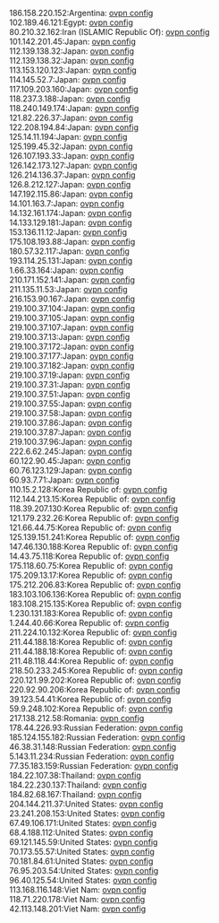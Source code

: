 186.158.220.152:Argentina: [ovpn config](vpn/186_158_220_152.ovpn)  
102.189.46.121:Egypt: [ovpn config](vpn/102_189_46_121.ovpn)  
80.210.32.162:Iran (ISLAMIC Republic Of): [ovpn config](vpn/80_210_32_162.ovpn)  
101.142.201.45:Japan: [ovpn config](vpn/101_142_201_45.ovpn)  
112.139.138.32:Japan: [ovpn config](vpn/112_139_138_32.ovpn)  
112.139.138.32:Japan: [ovpn config](vpn/112_139_138_32.ovpn)  
113.153.120.123:Japan: [ovpn config](vpn/113_153_120_123.ovpn)  
114.145.52.7:Japan: [ovpn config](vpn/114_145_52_7.ovpn)  
117.109.203.160:Japan: [ovpn config](vpn/117_109_203_160.ovpn)  
118.237.3.188:Japan: [ovpn config](vpn/118_237_3_188.ovpn)  
118.240.149.174:Japan: [ovpn config](vpn/118_240_149_174.ovpn)  
121.82.226.37:Japan: [ovpn config](vpn/121_82_226_37.ovpn)  
122.208.194.84:Japan: [ovpn config](vpn/122_208_194_84.ovpn)  
125.14.11.194:Japan: [ovpn config](vpn/125_14_11_194.ovpn)  
125.199.45.32:Japan: [ovpn config](vpn/125_199_45_32.ovpn)  
126.107.193.33:Japan: [ovpn config](vpn/126_107_193_33.ovpn)  
126.142.173.127:Japan: [ovpn config](vpn/126_142_173_127.ovpn)  
126.214.136.37:Japan: [ovpn config](vpn/126_214_136_37.ovpn)  
126.8.212.127:Japan: [ovpn config](vpn/126_8_212_127.ovpn)  
147.192.115.86:Japan: [ovpn config](vpn/147_192_115_86.ovpn)  
14.101.163.7:Japan: [ovpn config](vpn/14_101_163_7.ovpn)  
14.132.161.174:Japan: [ovpn config](vpn/14_132_161_174.ovpn)  
14.133.129.181:Japan: [ovpn config](vpn/14_133_129_181.ovpn)  
153.136.11.12:Japan: [ovpn config](vpn/153_136_11_12.ovpn)  
175.108.193.88:Japan: [ovpn config](vpn/175_108_193_88.ovpn)  
180.57.32.117:Japan: [ovpn config](vpn/180_57_32_117.ovpn)  
193.114.25.131:Japan: [ovpn config](vpn/193_114_25_131.ovpn)  
1.66.33.164:Japan: [ovpn config](vpn/1_66_33_164.ovpn)  
210.171.152.141:Japan: [ovpn config](vpn/210_171_152_141.ovpn)  
211.135.11.53:Japan: [ovpn config](vpn/211_135_11_53.ovpn)  
216.153.90.167:Japan: [ovpn config](vpn/216_153_90_167.ovpn)  
219.100.37.104:Japan: [ovpn config](vpn/219_100_37_104.ovpn)  
219.100.37.105:Japan: [ovpn config](vpn/219_100_37_105.ovpn)  
219.100.37.107:Japan: [ovpn config](vpn/219_100_37_107.ovpn)  
219.100.37.13:Japan: [ovpn config](vpn/219_100_37_13.ovpn)  
219.100.37.172:Japan: [ovpn config](vpn/219_100_37_172.ovpn)  
219.100.37.177:Japan: [ovpn config](vpn/219_100_37_177.ovpn)  
219.100.37.182:Japan: [ovpn config](vpn/219_100_37_182.ovpn)  
219.100.37.19:Japan: [ovpn config](vpn/219_100_37_19.ovpn)  
219.100.37.31:Japan: [ovpn config](vpn/219_100_37_31.ovpn)  
219.100.37.51:Japan: [ovpn config](vpn/219_100_37_51.ovpn)  
219.100.37.55:Japan: [ovpn config](vpn/219_100_37_55.ovpn)  
219.100.37.58:Japan: [ovpn config](vpn/219_100_37_58.ovpn)  
219.100.37.86:Japan: [ovpn config](vpn/219_100_37_86.ovpn)  
219.100.37.87:Japan: [ovpn config](vpn/219_100_37_87.ovpn)  
219.100.37.96:Japan: [ovpn config](vpn/219_100_37_96.ovpn)  
222.6.62.245:Japan: [ovpn config](vpn/222_6_62_245.ovpn)  
60.122.90.45:Japan: [ovpn config](vpn/60_122_90_45.ovpn)  
60.76.123.129:Japan: [ovpn config](vpn/60_76_123_129.ovpn)  
60.93.7.71:Japan: [ovpn config](vpn/60_93_7_71.ovpn)  
110.15.2.128:Korea Republic of: [ovpn config](vpn/110_15_2_128.ovpn)  
112.144.213.15:Korea Republic of: [ovpn config](vpn/112_144_213_15.ovpn)  
118.39.207.130:Korea Republic of: [ovpn config](vpn/118_39_207_130.ovpn)  
121.179.232.26:Korea Republic of: [ovpn config](vpn/121_179_232_26.ovpn)  
121.66.44.75:Korea Republic of: [ovpn config](vpn/121_66_44_75.ovpn)  
125.139.151.241:Korea Republic of: [ovpn config](vpn/125_139_151_241.ovpn)  
147.46.130.188:Korea Republic of: [ovpn config](vpn/147_46_130_188.ovpn)  
14.43.75.118:Korea Republic of: [ovpn config](vpn/14_43_75_118.ovpn)  
175.118.60.75:Korea Republic of: [ovpn config](vpn/175_118_60_75.ovpn)  
175.209.13.17:Korea Republic of: [ovpn config](vpn/175_209_13_17.ovpn)  
175.212.206.83:Korea Republic of: [ovpn config](vpn/175_212_206_83.ovpn)  
183.103.106.136:Korea Republic of: [ovpn config](vpn/183_103_106_136.ovpn)  
183.108.215.135:Korea Republic of: [ovpn config](vpn/183_108_215_135.ovpn)  
1.230.131.183:Korea Republic of: [ovpn config](vpn/1_230_131_183.ovpn)  
1.244.40.66:Korea Republic of: [ovpn config](vpn/1_244_40_66.ovpn)  
211.224.10.132:Korea Republic of: [ovpn config](vpn/211_224_10_132.ovpn)  
211.44.188.18:Korea Republic of: [ovpn config](vpn/211_44_188_18.ovpn)  
211.44.188.18:Korea Republic of: [ovpn config](vpn/211_44_188_18.ovpn)  
211.48.118.44:Korea Republic of: [ovpn config](vpn/211_48_118_44.ovpn)  
218.50.233.245:Korea Republic of: [ovpn config](vpn/218_50_233_245.ovpn)  
220.121.99.202:Korea Republic of: [ovpn config](vpn/220_121_99_202.ovpn)  
220.92.90.206:Korea Republic of: [ovpn config](vpn/220_92_90_206.ovpn)  
39.123.54.41:Korea Republic of: [ovpn config](vpn/39_123_54_41.ovpn)  
59.9.248.102:Korea Republic of: [ovpn config](vpn/59_9_248_102.ovpn)  
217.138.212.58:Romania: [ovpn config](vpn/217_138_212_58.ovpn)  
178.44.226.93:Russian Federation: [ovpn config](vpn/178_44_226_93.ovpn)  
185.124.155.182:Russian Federation: [ovpn config](vpn/185_124_155_182.ovpn)  
46.38.31.148:Russian Federation: [ovpn config](vpn/46_38_31_148.ovpn)  
5.143.11.234:Russian Federation: [ovpn config](vpn/5_143_11_234.ovpn)  
77.35.183.159:Russian Federation: [ovpn config](vpn/77_35_183_159.ovpn)  
184.22.107.38:Thailand: [ovpn config](vpn/184_22_107_38.ovpn)  
184.22.230.137:Thailand: [ovpn config](vpn/184_22_230_137.ovpn)  
184.82.68.167:Thailand: [ovpn config](vpn/184_82_68_167.ovpn)  
204.144.211.37:United States: [ovpn config](vpn/204_144_211_37.ovpn)  
23.241.208.153:United States: [ovpn config](vpn/23_241_208_153.ovpn)  
67.49.106.171:United States: [ovpn config](vpn/67_49_106_171.ovpn)  
68.4.188.112:United States: [ovpn config](vpn/68_4_188_112.ovpn)  
69.121.145.59:United States: [ovpn config](vpn/69_121_145_59.ovpn)  
70.173.55.57:United States: [ovpn config](vpn/70_173_55_57.ovpn)  
70.181.84.61:United States: [ovpn config](vpn/70_181_84_61.ovpn)  
76.95.203.54:United States: [ovpn config](vpn/76_95_203_54.ovpn)  
96.40.125.54:United States: [ovpn config](vpn/96_40_125_54.ovpn)  
113.168.116.148:Viet Nam: [ovpn config](vpn/113_168_116_148.ovpn)  
118.71.220.178:Viet Nam: [ovpn config](vpn/118_71_220_178.ovpn)  
42.113.148.201:Viet Nam: [ovpn config](vpn/42_113_148_201.ovpn)  
